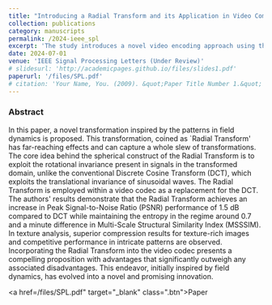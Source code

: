 ```yaml
---
title: "Introducing a Radial Transform and its Application in Video Compression"
collection: publications
category: manuscripts
permalink: /2024-ieee_spl
excerpt: 'The study introduces a novel video encoding approach using the Radial Transform (RT), inspired by field dynamics and rotational invariance, to enhance video compression efficiency in noisy, texture-rich videos.'
date: 2024-07-01
venue: 'IEEE Signal Processing Letters (Under Review)'
# slidesurl: 'http://academicpages.github.io/files/slides1.pdf'
paperurl: '/files/SPL.pdf'
# citation: 'Your Name, You. (2009). &quot;Paper Title Number 1.&quot; <i>Journal 1</i>. 1(1).'
---
```


### Abstract
In this paper, a novel transformation inspired by the patterns in field dynamics is proposed. This transformation, coined as `Radial Transform' has far-reaching effects and can capture a whole slew of transformations. The core idea behind the spherical construct of the Radial Transform is to exploit the rotational invariance present in signals in the transformed domain, unlike the conventional Discrete Cosine Transform (DCT), which exploits the translational invariance of sinusoidal waves. The Radial Transform is employed within a video codec as a replacement for the DCT. The authors' results demonstrate that the Radial Transform achieves an increase in Peak Signal-to-Noise Ratio (PSNR) performance of 1.5 dB compared to DCT while maintaining the entropy in the regime around 0.7 and a minute difference in Multi-Scale Structural Similarity Index (MSSSIM). In texture analysis, superior compression results for texture-rich images and competitive performance in intricate patterns are observed. Incorporating the Radial Transform into the video codec presents a compelling proposition with advantages that significantly outweigh any associated disadvantages. This endeavor, initially inspired by field dynamics, has evolved into a novel and promising innovation.

<a href=/files/SPL.pdf" target="_blank" class=".btn">Paper</a>
<!-- [Paper](/files/SPL.pdf){: .btn} -->